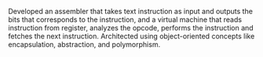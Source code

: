 Developed an assembler that takes text instruction as input and outputs the bits that corresponds to the instruction, and a virtual machine that reads instruction from register, analyzes the opcode, performs the instruction and fetches the next instruction. Architected using object-oriented concepts like encapsulation, abstraction, and polymorphism. 

